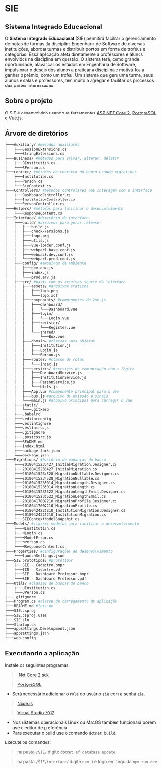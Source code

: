 # SIE
## Sistema Integrado Educacional

O **Sistema Integrado Educacional** (SIE) permitirá facilitar o gerenciamento de notas de turmas da disciplina Engenharia de Software de diversas instituições, abordar turmas e distribuir pontos em forma de troféus e categorias. Essa aplicação afeta diretamente a professores e alunos envolvidos na disciplina em questão.
O sistema terá, como grande oportunidade, alavancar os estudos em Engenharia de Software, impulsionar o desejo dos alunos a praticar a disciplina e motivá-los a ganhar o prêmio, como um troféu. Um sistema que gere uma turma, seus alunos e salas e professores, têm muito a agregar e facilitar os processos das partes interessadas.

## Sobre o projeto

O SIE é desenvolvido usando as ferramentes [ASP.NET Core 2](https://docs.microsoft.com/en-us/aspnet/core/?view=aspnetcore-2.0), [PostgreSQL](https://www.postgresql.org/) e [Vue.js](https://vuejs.org/).

## Árvore de diretórios
```bash
├───Auxiliary/ #métodos auxiliares
│   ├───SessionExtensions.cs
│   └───StringExtensions.cs
├───Business/ #métodos para salvar, alterar, deletar
│   ├───BInstitution.cs
│   └───BPerson.cs
├───Context/ #métodos de contexto do banco usando migrations
│   ├───Institution.cs
│   ├───Person.cs
│   └───SieContext.cs
├───Controllers/ #métodos controlares que interagem com a interface
│   ├───DashboardController.cs
│   ├───InstitutionController.cs
│   └───PersonController.cs
├───Helpers/ #métodos para facilicar o desenvolvimento
│   └───ResponseContent.cs
├───Interface/ #diretório de interface 
│   ├───build/ #arquivos para gerar release
│   │   ├───build.js
│   │   ├───check-versions.js
│   │   ├───logo.png
│   │   ├───utils.js
│   │   ├───vue-loader.conf.js
│   │   ├───webpack.base.conf.js
│   │   ├───webpack.dev.conf.js
│   │   └───webpack.prod.conf.js
│   ├───config/ #arquivos de ambiente
│   │   ├───dev.env.js
│   │   ├───index.js
│   │   └───prod.env.js
│   ├───src/ #pasta com os arquivos source da interface
│   │   ├───assets/ #arquivos staticos
│   │   │   ├───logo.png
│   │   │   └───logo.xcf
│   │   ├───components/ #componentes do Vue.js
│   │   │   ├───dashboard/
│   │   │   │   └───Dashboard.vue
│   │   │   ├───login/
│   │   │   │   └───Login.vue
│   │   │   ├───register/
│   │   │   │   └───Register.vue
│   │   │   └───shared/
│   │   │       └───Box.vue
│   │   ├───domain/ #classes para objetos
│   │   │   ├───Institution.js
│   │   │   ├───Login.js
│   │   │   └───Person.js
│   │   ├───router/ #classe de rotas
│   │   │   └───index.js
│   │   ├───services/ #serviços de comunicação com a lógica
│   │   │   ├───DashboardService.js
│   │   │   ├───InstitutionService.js
│   │   │   ├───PersonService.js
│   │   │   └───Utils.js
│   │   ├───App.vue #componente principal para o vue
│   │   ├───bus.js #arquivo de emissão e sinais
│   │   └───main.js #arquivo principal para carregar o vue
│   ├───static/
│   │   └───.gitkeep
│   ├───.babelrc
│   ├───.editorconfig
│   ├───.eslintignore
│   ├───.eslintrc.js
│   ├───.gitignore
│   ├───.postcssrc.js
│   ├───README.md
│   ├───index.html
│   ├───package-lock.json
│   └───package.json
├───Migrations/ #histório de mudanças do banco
│   ├───20180415233427_InitialMigration.Designer.cs
│   ├───20180415233427_InitialMigration.cs
│   ├───20180415234528_MigrationNullable.Designer.cs
│   ├───20180415234528_MigrationNullable.cs
│   ├───20180415235014_MigrationLength.Designer.cs
│   ├───20180415235014_MigrationLength.cs
│   ├───20180415235522_MigrationLengthEmail.Designer.cs
│   ├───20180415235522_MigrationLengthEmail.cs
│   ├───20180417002210_MigrationProfile.Designer.cs
│   ├───20180417002210_MigrationProfile.cs
│   ├───20180424225210_InstitutionMigration.Designer.cs
│   ├───20180424225210_InstitutionMigration.cs
│   └───SIEContextModelSnapshot.cs
├───Models/ #classes modelos para facilicar o desenvolvimento
│   ├───MInstitution.cs
│   ├───MLogin.cs
│   ├───MModelError.cs
│   ├───MPerson.cs
│   └───MResponseContent.cs
├───Properties/ #configurações de desenvolvimento
│   └───launchSettings.json
├───SIE prototipos/ #protótipos
│   ├───SIE - Cadastro.bmpr
│   ├───SIE - Cadastro.pdf
│   ├───SIE - Dashboard Professor.bmpr
│   └───SIE - Dashboard Professor.pdf
├───Utils/ #classes de buscas do banco
│   ├───UInstitution.cs
│   └───UPerson.cs
├───.gitignore
├───Program.cs #classe de carregamento da aplicação
├───README.md #leia-me
├───SIE.csproj
├───SIE.csproj.user
├───SIE.sln
├───Startup.cs
├───appsettings.Development.json
├───appsettings.json
└───web.config
```

## Executando a aplicação
Instale os seguintes programas:
>  [.Net Core 2 sdk](https://www.microsoft.com/net/download/dotnet-core/sdk-2.1.4)

> [PostgreSQL](https://www.postgresql.org/)
  * Será necessário adicionar o `role` do usuário `sie` com a senha `sie`.

> [Node.js](https://nodejs.org/en/)

> [Visual Studio 2017](https://www.visualstudio.com/downloads/?rr=https%3A%2F%2Fwww.google.com.br%2F)

  * Nos sistemas operacionais Linux ou MacOS também funcionará porém use o editor de preferência.
  * Para executar o build use o comando `dotnet build`.

Execute os comandos:
> na pasta `/SIE/` digite `dotnet ef database update`

> na pasta `/SIE/interface/` digite `npm i` e logo em seguida `npm run dev`
